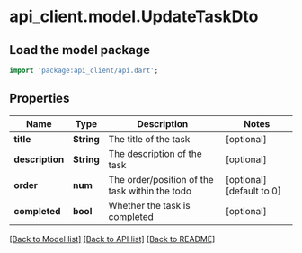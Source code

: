 # api_client.model.UpdateTaskDto

## Load the model package
```dart
import 'package:api_client/api.dart';
```

## Properties
Name | Type | Description | Notes
------------ | ------------- | ------------- | -------------
**title** | **String** | The title of the task | [optional] 
**description** | **String** | The description of the task | [optional] 
**order** | **num** | The order/position of the task within the todo | [optional] [default to 0]
**completed** | **bool** | Whether the task is completed | [optional] 

[[Back to Model list]](../README.md#documentation-for-models) [[Back to API list]](../README.md#documentation-for-api-endpoints) [[Back to README]](../README.md)


